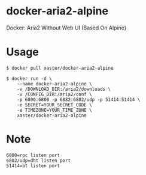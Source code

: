 # docker-aria2-alpine
Docker: Aria2 Without Web UI (Based On Alpine)

# Usage
```
$ docker pull xaster/docker-aria2-alpine

$ docker run -d \
    --name docker-aria2-alpine \
    -v /DOWNLOAD_DIR:/aria2/downloads \
    -v /CONFIG_DIR:/aria2/conf \
    -p 6800:6800 -p 6882:6882/udp -p 51414:51414 \
    -e SECRET=YOUR_SECRET_CODE \
    -e TIMEZONE=YOUR_TIME_ZONE \
    xaster/docker-aria2-alpine
```

# Note
```
6800=rpc listen port
6882/udp=dht listen port
51414=bt listen port
```
